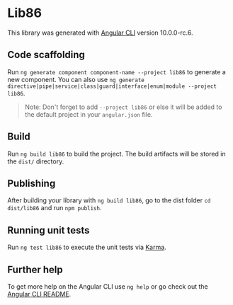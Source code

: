 # Lib86

This library was generated with [Angular CLI](https://github.com/angular/angular-cli) version 10.0.0-rc.6.

## Code scaffolding

Run `ng generate component component-name --project lib86` to generate a new component. You can also use `ng generate directive|pipe|service|class|guard|interface|enum|module --project lib86`.
> Note: Don't forget to add `--project lib86` or else it will be added to the default project in your `angular.json` file. 

## Build

Run `ng build lib86` to build the project. The build artifacts will be stored in the `dist/` directory.

## Publishing

After building your library with `ng build lib86`, go to the dist folder `cd dist/lib86` and run `npm publish`.

## Running unit tests

Run `ng test lib86` to execute the unit tests via [Karma](https://karma-runner.github.io).

## Further help

To get more help on the Angular CLI use `ng help` or go check out the [Angular CLI README](https://github.com/angular/angular-cli/blob/master/README.md).
